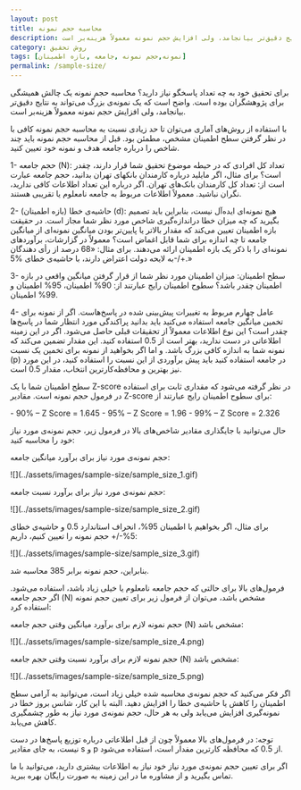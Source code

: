```yaml
---
layout: post
title: محاسبه حجم نمونه
description: برای تحقیق خود به چه تعداد پاسخگو نیاز دارید؟ محاسبه حجم نمونه یک چالش همیشگی برای پژوهشگران بوده است. واضح است که یک نمونه‌ی بزرگ می‌تواند به نتایج دقیق‌تر بیانجامد، ولی افزایش حجم نمونه معمولاً هزینه‌بر است.
category: روش تحقیق
tags: [نمونه,حجم نمونه ,جامعه ,بازه اطمینان]
permalink: /sample-size/
---
```


برای تحقیق خود به چه تعداد پاسخگو نیاز دارید؟ محاسبه حجم نمونه یک چالش همیشگی برای پژوهشگران بوده است. واضح است که یک نمونه‌ی بزرگ می‌تواند به نتایج دقیق‌تر بیانجامد، ولی افزایش حجم نمونه معمولاً هزینه‌بر است.

با استفاده از روش‌های آماری می‌توان تا حد زیادی نسبت به محاسبه حجم نمونه کافی با در نظر گرفتن سطح اطمینان مشخص، مطمئن بود. قبل از محاسبه حجم نمونه باید چند شاخص را درباره جامعه هدف و نمونه خود تعیین کنید.

1- حجم جامعه (N): تعداد کل افرادی که در حیطه موضوع تحقیق شما قرار دارند، چقدر است؟ برای مثال، اگر مایلید درباره کارمندان بانکهای تهران بدانید، حجم جامعه عبارت است از: تعداد کل کارمندان بانک‌های تهران. اگر درباره این تعداد اطلاعات کافی ندارید، نگران نباشید. معمولاً اطلاعات مربوط به جامعه نامعلوم یا تقریبی هستند.

2- حاشیه‌ی خطا (بازه اطمینان) (d): هیچ نمونه‌ای ایده‌آل نیست، بنابراین باید تصمیم بگیرید که چه میزان خطا دراندازه‌گیری شاخص مورد نظر شما مجاز است. در حقیقت بازه اطمینان تعیین می‌کند که مقدار بالاتر یا پایین‌تر بودن میانگین نمونه‌ای از میانگین جامعه تا چه اندازه برای شما قابل اغماض است؟ معمولاً در گزارشات، برآوردهای نمونه‌ای را با ذکر یک بازه اطمینان ارائه می‌دهند. برای مثال: «68 درصد از رأی دهندگان به لایحه دولت اعتراض دارند، با حاشیه‌ی خطای %5-/+.»

3- سطح اطمینان: میزان اطمینان مورد نظر شما از قرار گرفتن میانگین واقعی در بازه اطمینان چقدر باشد؟ سطوح اطمینان رایج عبارتند از: 90% اطمینان، 95% اطمینان و 99% اطمینان.

4- عامل چهارم مربوط به تغییرات پیش‌بینی شده در پاسخ‌هاست. اگر از نمونه برای تخمین میانگین جامعه استفاده می‌کنید باید بدانید پراکندگی مورد انتظار شما در پاسخ‌ها چقدر است؟ این نوع اطلاعات معمولاً از تحقیقات قبلی حاصل می‌شود. اگر در این زمینه اطلاعاتی در دست ندارید، بهتر است از 0.5 استفاده کنید. این مقدار تضمین می‌کند که نمونه شما به اندازه کافی بزرگ باشد. و اما اگر بخواهید از نمونه برای تخمین یک نسبت (p) در جامعه استفاده کنید باید پیش برآوردی از این نسبت را استفاده کنید، در این مورد نیز بهترین و محافظه‌کارترین انتخاب، مقدار 0.5 است.

سطح اطمینان شما با یک Z-score در نظر گرفته می‌شود که مقداری ثابت برای استفاده در فرمول حجم نمونه است. مقادیر Z-score برای سطوح اطمینان رایج عبارتند از:

<div class="latin" markdown="1">
- 90% – Z Score = 1.645
- 95% – Z Score = 1.96
- 99% – Z Score = 2.326
</div>

حال می‌توانید با جایگذاری مقادیر شاخص‌های بالا در فرمول زیر، حجم نمونه‌ی مورد نیاز خود را محاسبه کنید:

 حجم نمونه‌ی مورد نیاز برای برآورد میانگین جامعه:

<div class="center" markdown="1">
![](../assets/images/sample-size/sample_size_1.gif)
</div>

حجم نمونه‌ی مورد نیاز برای برآورد نسبت جامعه:

<div class="center" markdown="1">
![](../assets/images/sample-size/sample_size_2.gif)
</div>

برای مثال، اگر بخواهیم با اطمینان 95%، انحراف استاندارد 0.5 و حاشیه‌ی خطای 5%-/+ حجم نمونه را تعیین کنیم، داریم:

<div class="center" markdown="1">
 ![](../assets/images/sample-size/sample_size_3.gif)
 </div>

بنابراین، حجم نمونه برابر 385 محاسبه شد.

فرمول‌های بالا برای حالتی که حجم جامعه نامعلوم یا خیلی زیاد باشد، استفاده می‌شود. اگر حجم جامعه (N) مشخص باشد، می‌توان از فرمول زیر برای تعیین حجم نمونه استفاده کرد:

حجم نمونه لازم برای برآورد میانگین وقتی حجم جامعه (N) مشخص باشد:

<div class="center" markdown="1">
![](../assets/images/sample-size/sample_size_4.png)
</div>

حجم نمونه لازم برای برآورد نسبت وقتی حجم جامعه (N) مشخص باشد:

<div class="center" markdown="1">
![](../assets/images/sample-size/sample_size_5.png)
</div>

اگر فکر می‌کنید که حجم نمونه‌ی محاسبه شده خیلی زیاد است، می‌توانید به آرامی سطح اطمینان را کاهش یا حاشیه‌ی خطا را افزایش دهید. البته با این‌ کار، شانس بروز خطا در نمونه‌گیری افزایش می‌یابد ولی به هر حال، حجم نمونه‌ی مورد نیاز به طور چشمگیری کاهش می‌یابد.

توجه: در فرمول‌های بالا معمولاً چون از قبل اطلاعاتی درباره توزیع پاسخ‌ها در دست نیست، به جای مقادیر s و p از 0.5 که محافظه کارترین مفدار است، استفاده می‌شود.

اگر برای تعیین حجم نمونه‌ی مورد نیاز خود نیاز به اطلاعات بیشتری دارید، می‌توانید با ما تماس بگیرید و از مشاوره ما در این زمینه به صورت رایگان بهره ببرید.
